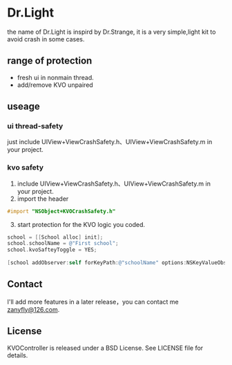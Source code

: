 # Dr.Light

the name of Dr.Light is inspird by Dr.Strange, it is a very simple,light kit to avoid crash in some cases.

## range of protection
- fresh ui in nonmain thread.
- add/remove KVO unpaired

## useage

### ui thread-safety

just include UIView+ViewCrashSafety.h、UIView+ViewCrashSafety.m in your project.

### kvo safety

1. include UIView+ViewCrashSafety.h、UIView+ViewCrashSafety.m in your project.
2. import the header 

```objective-c
#import "NSObject+KVOCrashSafety.h"
```

3. start protection for the KVO logic you coded.

```objective-c
school = [[School alloc] init];
school.schoolName = @"First school";
school.kvoSafteyToggle = YES;
    
[school addObserver:self forKeyPath:@"schoolName" options:NSKeyValueObservingOptionNew context:nil];
```
## Contact 
I'll add more features in a later release，you can contact me zanyfly@126.com.

## License

KVOController is released under a BSD License. See LICENSE file for details.


